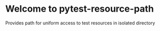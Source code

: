 # Welcome to pytest-resource-path

Provides path for uniform access to test resources in isolated directory
